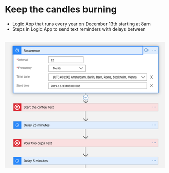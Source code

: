 # Keep the candles burning

- Logic App that runs every year on December 13th starting at 8am
- Steps in Logic App to send text reminders with delays between

<br>
<img src="https://github.com/lynnaloo/25-days-of-serverless-solutions/blob/master/keep-the-candles-burning/logic-apps-screenshot.png" width="500"/>

